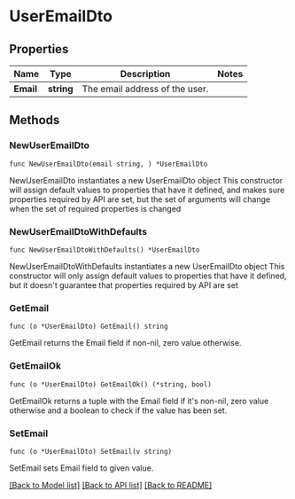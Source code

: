 # UserEmailDto

## Properties

Name | Type | Description | Notes
------------ | ------------- | ------------- | -------------
**Email** | **string** | The email address of the user. | 

## Methods

### NewUserEmailDto

`func NewUserEmailDto(email string, ) *UserEmailDto`

NewUserEmailDto instantiates a new UserEmailDto object
This constructor will assign default values to properties that have it defined,
and makes sure properties required by API are set, but the set of arguments
will change when the set of required properties is changed

### NewUserEmailDtoWithDefaults

`func NewUserEmailDtoWithDefaults() *UserEmailDto`

NewUserEmailDtoWithDefaults instantiates a new UserEmailDto object
This constructor will only assign default values to properties that have it defined,
but it doesn't guarantee that properties required by API are set

### GetEmail

`func (o *UserEmailDto) GetEmail() string`

GetEmail returns the Email field if non-nil, zero value otherwise.

### GetEmailOk

`func (o *UserEmailDto) GetEmailOk() (*string, bool)`

GetEmailOk returns a tuple with the Email field if it's non-nil, zero value otherwise
and a boolean to check if the value has been set.

### SetEmail

`func (o *UserEmailDto) SetEmail(v string)`

SetEmail sets Email field to given value.



[[Back to Model list]](../README.md#documentation-for-models) [[Back to API list]](../README.md#documentation-for-api-endpoints) [[Back to README]](../README.md)


